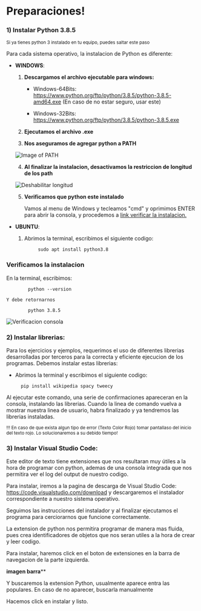 # Preparaciones!



### 1) Instalar Python 3.8.5

<sub> Si ya tienes python 3 instalado en tu equipo, puedes saltar este paso </sub>


Para cada sistema operativo, la instalacion de Python es diferente:

-   **WINDOWS**:

    1.   **Descargamos el archivo ejecutable para windows:**


           -    Windows-64Bits: https://www.python.org/ftp/python/3.8.5/python-3.8.5-amd64.exe (En caso de no estar seguro, usar este)

           -    Windows-32Bits: https://www.python.org/ftp/python/3.8.5/python-3.8.5.exe   



    2.  **Ejecutamos el archivo .exe**

    3.   **Nos aseguramos de agregar python a PATH**

    ![Image of PATH](https://datatofish.com/wp-content/uploads/2018/10/0001_add_Python_to_Path.png)
                
    4.   **Al finalizar la instalacion, desactivamos la restriccion de longitud de los path**

    ![Deshabilitar longitud](https://i.stack.imgur.com/r6XEh.jpg)

    5. **Verificamos que python este instalado**

        Vamos al menu de Windows y tecleamos "cmd" y oprimimos ENTER para abrir la consola, y procedemos a [link verificar la instalacion.](#verificar)


-   **UBUNTU**:
            
    1. Abrimos la terminal, escribimos el siguiente codigo:

                sudo apt install python3.8

    

### <a name="verificar">Verificamos la instalacion</a>

   En la terminal, escribimos:
    
            python --version

    Y debe retornarnos

            python 3.8.5

    
![Verificacion consola](https://i.ibb.co/JFnF49W/verificar-python-windows.png)


### 2) Instalar librerias:

Para los ejercicios y ejemplos, requerimos el uso de diferentes librerias desarrolladas por terceros para la correcta y eficiente ejecucion de los programas. Debemos instalar estas librerias:

* Abrimos la terminal y escribimos el siguiente codigo:

        pip install wikipedia spacy tweecy

Al ejecutar este comando, una serie de confirmaciones apareceran en la consola, instalando las librerias. Cuando la linea de comando vuelva a mostrar nuestra linea de usuario, habra finalizado y ya tendremos las librerias instaladas.

<sub>!!!  En caso de que exista algun tipo de error  (Texto Color Rojo) tomar pantallaso del inicio del texto rojo. Lo solucionaremos a su debido tiempo!</sub>

### 3) Instalar Visual Studio Code:

Este editor de texto tiene extensiones que nos resultaran muy útiles a la hora de programar con python, 
ademas de una consola integrada que nos permitira ver el log del output de nuestro codigo.

Para instalar, iremos a la pagina de descarga de Visual Studio Code: https://code.visualstudio.com/download
y descargaremos el instalador correspondiente a nuestro sistema operativo.

Seguimos las instrucciones del instalador y al finalizar ejecutamos el programa para cerciorarnos que funcione correctamente.




La extension de python nos permitira programar de manera mas fluida, pues crea identificadores de objetos que nos seran utiles a la hora 
de crear y leer codigo.

Para instalar, haremos click en el boton de extensiones en la barra de navegacion de la parte izquierda.



****imagen barra******

Y buscaremos la extension Python, usualmente aparece entra las populares.
En caso de no aparecer, buscarla manualmente

Hacemos click en instalar y listo.
